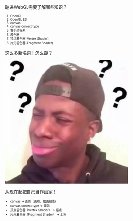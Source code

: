 <section>
    <p>蹦进WebGL需要了解哪些知识？</p>
    <ol style="font-size: 70%">
        <li class="fragment">OpenGL</li>
        <li class="fragment">OpenGL ES</li>
        <li class="fragment">canvas</li>
        <li class="fragment">canvas context type</li>
        <li class="fragment">右手坐标系</li>
        <li class="fragment">着色器</li>
        <li class="fragment">顶点着色器 (Vertex Shader)</li>
        <li class="fragment">片元着色器 (Fragment Shader)</li>
    </ol>
</section>

<section>
    <p class="fragment">这么多新名词！怎么蹦？</p>
    <img width="400px" height="400px" src="/img/question.png"></img> 
</section>

<section>
    <p>从现在起把自己当作画家！</p>
    <ul style="font-size:70%">
        <li class="fragment">canvas -> 画舫（画布、绘画技能) </li>
        <li class="fragment">canvas context type -> 画风 </li>
        <li class="fragment">顶点着色器（Vertex Shader） -> 描点</li>
        <li class="fragment">片元着色器（Fragment Shader） -> 上色</li>
    </ul>
</section>
